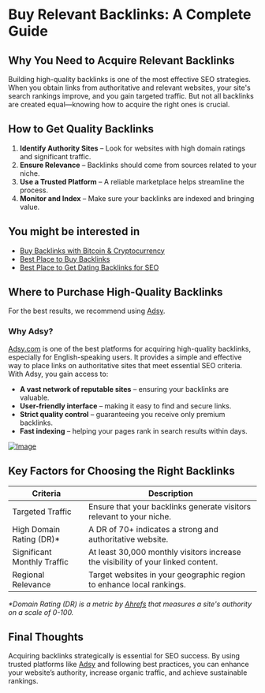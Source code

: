 # Buy Relevant Backlinks: A Complete Guide

## Why You Need to Acquire Relevant Backlinks

Building high-quality backlinks is one of the most effective SEO strategies. When you obtain links from authoritative and relevant websites, your site's search rankings improve, and you gain targeted traffic. But not all backlinks are created equal—knowing how to acquire the right ones is crucial.

## How to Get Quality Backlinks

1. **Identify Authority Sites** – Look for websites with high domain ratings and significant traffic.
2. **Ensure Relevance** – Backlinks should come from sources related to your niche.
3. **Use a Trusted Platform** – A reliable marketplace helps streamline the process.
4. **Monitor and Index** – Make sure your backlinks are indexed and bringing value.
## You might be interested in 
- [Buy Backlinks with Bitcoin & Cryptocurrency](https://github.com/Analyst-Reviewer/Buy-Backlinks-with-Bitcoin-Cryptocurrency)
- [Best Place to Buy Backlinks](https://github.com/Analyst-Reviewer/place-to-buy-backlinks/tree/main)
- [Best Place to Get Dating Backlinks for SEO](https://github.com/Analyst-Reviewer/Best-Place-to-Get-Dating-Backlinks-for-SEO-/tree/main)

## Where to Purchase High-Quality Backlinks

For the best results, we recommend using [Adsy](https://ref.adsy.com/?ref=referral&ref_type=direct&ref_id=jcckfooeo3etdkvh&ref_item=3). 

### Why Adsy?

[Adsy.com](https://ref.adsy.com/?ref=referral&ref_type=direct&ref_id=jcckfooeo3etdkvh&ref_item=3) is one of the best platforms for acquiring high-quality backlinks, especially for English-speaking users. It provides a simple and effective way to place links on authoritative sites that meet essential SEO criteria. With Adsy, you gain access to:

- **A vast network of reputable sites** – ensuring your backlinks are valuable.
- **User-friendly interface** – making it easy to find and secure links.
- **Strict quality control** – guaranteeing you receive only premium backlinks.
- **Fast indexing** – helping your pages rank in search results within days.
<a href="https://github.com/user-attachments/assets/32af3e1e-0928-42ab-a079-c455446dc9dc">
    <img src="https://github.com/user-attachments/assets/32af3e1e-0928-42ab-a079-c455446dc9dc" alt="Image">
</a>

## Key Factors for Choosing the Right Backlinks

<table>
    <thead>
        <tr>
            <th>Criteria</th>
            <th>Description</th>
        </tr>
    </thead>
    <tbody>
        <tr>
            <td>Targeted Traffic</td>
            <td>Ensure that your backlinks generate visitors relevant to your niche.</td>
        </tr>
        <tr>
            <td>High Domain Rating (DR)*</td>
            <td>A DR of 70+ indicates a strong and authoritative website.</td>
        </tr>
        <tr>
            <td>Significant Monthly Traffic</td>
            <td>At least 30,000 monthly visitors increase the visibility of your linked content.</td>
        </tr>
        <tr>
            <td>Regional Relevance</td>
            <td>Target websites in your geographic region to enhance local rankings.</td>
        </tr>
    </tbody>
</table>

<p><em>*Domain Rating (DR) is a metric by <a href="https://ahrefs.com" target="_blank">Ahrefs</a> that measures a site's authority on a scale of 0-100.</em></p>


## Final Thoughts

Acquiring backlinks strategically is essential for SEO success. By using trusted platforms like [Adsy](https://ref.adsy.com/?ref=referral&ref_type=direct&ref_id=jcckfooeo3etdkvh&ref_item=3) and following best practices, you can enhance your website’s authority, increase organic traffic, and achieve sustainable rankings.

